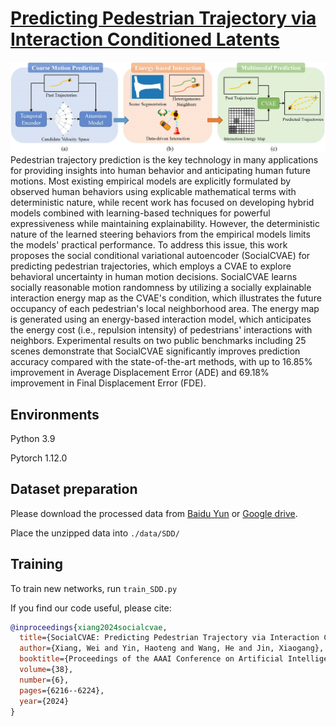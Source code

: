﻿# [Predicting Pedestrian Trajectory via Interaction Conditioned Latents](https://arxiv.org/abs/2402.17339)

![contents](figures/framework.png)
Pedestrian trajectory prediction is the key technology in many applications for providing insights into human behavior and anticipating human future motions. Most existing empirical models are explicitly formulated by observed human behaviors using explicable mathematical terms with deterministic nature, while recent work has focused on developing hybrid models combined with learning-based techniques for powerful expressiveness while maintaining explainability. However, the deterministic nature of the learned steering behaviors from the empirical models limits the models' practical performance. To address this issue, this work proposes the social conditional variational autoencoder (SocialCVAE) for predicting pedestrian trajectories, which employs a CVAE to explore behavioral uncertainty in human motion decisions. SocialCVAE learns socially reasonable motion randomness by utilizing a socially explainable interaction energy map as the CVAE's condition, which illustrates the future occupancy of each pedestrian's local neighborhood area. The energy map is generated using an energy-based interaction model, which anticipates the energy cost (i.e., repulsion intensity) of pedestrians' interactions with neighbors. Experimental results on two public benchmarks including 25 scenes demonstrate that SocialCVAE significantly improves prediction accuracy compared with the state-of-the-art methods, with up to 16.85\% improvement in Average Displacement Error (ADE) and 69.18\% improvement in Final Displacement Error (FDE).

## Environments
Python 3.9

Pytorch 1.12.0

## Dataset preparation
Please download the processed data from 
[Baidu Yun](https://pan.baidu.com/s/1H19JCh4uQAbOsmSGrk0iKw?pwd=sc24) or [Google drive](https://drive.google.com/file/d/1razsS-UsrHw-2v6ZR-tAGui4bkjMv2pK/view?usp=drive_link).

Place the unzipped data into `./data/SDD/`

## Training
To train new networks, run
`train_SDD.py`

If you find our code useful, please cite:

```bibtex
@inproceedings{xiang2024socialcvae,
  title={SocialCVAE: Predicting Pedestrian Trajectory via Interaction Conditioned Latents},
  author={Xiang, Wei and Yin, Haoteng and Wang, He and Jin, Xiaogang},
  booktitle={Proceedings of the AAAI Conference on Artificial Intelligence},
  volume={38},
  number={6},
  pages={6216--6224},
  year={2024}
}
```






